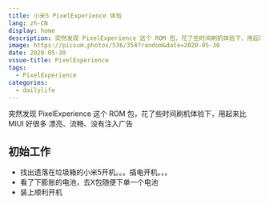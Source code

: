 ```yaml
---
title: 小米5 PixelExperience 体验
lang: zh-CN
display: home
description: 突然发现 PixelExperience 这个 ROM 包，花了些时间刷机体验下，用起来比 MIUI 好很多 漂亮、流畅、没有注入广告
image: https://picsum.photos/536/354?random&date=2020-05-30
date: 2020-05-30
vssue-title: PixelExperience
tags:
  - PixelExperience
categories:
  - dailylife
--- 
```



突然发现 PixelExperience 这个 ROM 包，花了些时间刷机体验下，用起来比 MIUI 好很多 漂亮、流畅、没有注入广告

<!-- more -->

## 初始工作

- 找出遗落在垃圾箱的小米5开机。。。插电开机。。。
- 看了下膨胀的电池，去X包随便下单一个电池
- 装上顺利开机

